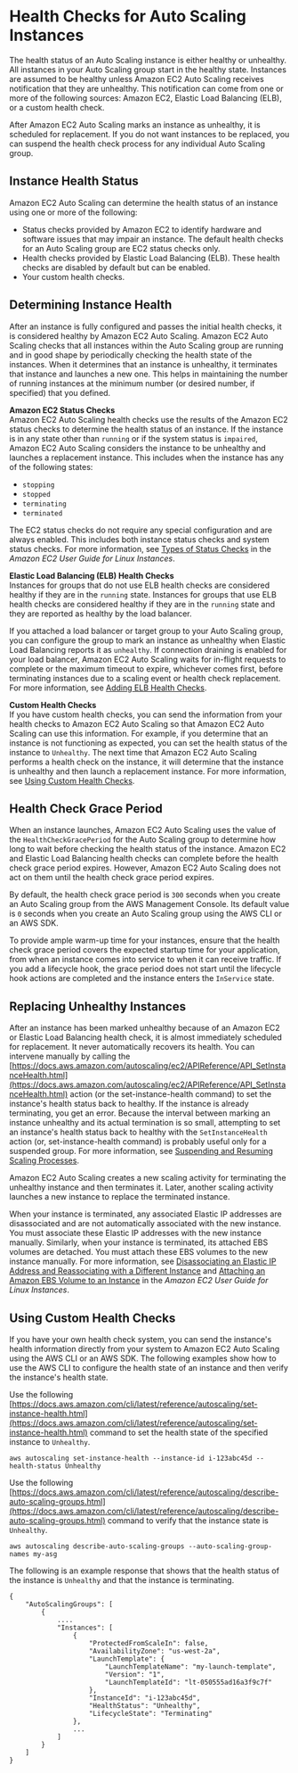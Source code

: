 # Health Checks for Auto Scaling Instances<a name="healthcheck"></a>

The health status of an Auto Scaling instance is either healthy or unhealthy\. All instances in your Auto Scaling group start in the healthy state\. Instances are assumed to be healthy unless Amazon EC2 Auto Scaling receives notification that they are unhealthy\. This notification can come from one or more of the following sources: Amazon EC2, Elastic Load Balancing \(ELB\), or a custom health check\. 

After Amazon EC2 Auto Scaling marks an instance as unhealthy, it is scheduled for replacement\. If you do not want instances to be replaced, you can suspend the health check process for any individual Auto Scaling group\.

## Instance Health Status<a name="instance-health-status"></a>

Amazon EC2 Auto Scaling can determine the health status of an instance using one or more of the following:
+ Status checks provided by Amazon EC2 to identify hardware and software issues that may impair an instance\. The default health checks for an Auto Scaling group are EC2 status checks only\.
+ Health checks provided by Elastic Load Balancing \(ELB\)\. These health checks are disabled by default but can be enabled\.
+ Your custom health checks\. 

## Determining Instance Health<a name="determine-instance-health"></a>

After an instance is fully configured and passes the initial health checks, it is considered healthy by Amazon EC2 Auto Scaling\. Amazon EC2 Auto Scaling checks that all instances within the Auto Scaling group are running and in good shape by periodically checking the health state of the instances\. When it determines that an instance is unhealthy, it terminates that instance and launches a new one\. This helps in maintaining the number of running instances at the minimum number \(or desired number, if specified\) that you defined\.

**Amazon EC2 Status Checks**  
Amazon EC2 Auto Scaling health checks use the results of the Amazon EC2 status checks to determine the health status of an instance\. If the instance is in any state other than `running` or if the system status is `impaired`, Amazon EC2 Auto Scaling considers the instance to be unhealthy and launches a replacement instance\. This includes when the instance has any of the following states:
+ `stopping`
+ `stopped`
+ `terminating`
+ `terminated`

The EC2 status checks do not require any special configuration and are always enabled\. This includes both instance status checks and system status checks\. For more information, see [Types of Status Checks](https://docs.aws.amazon.com/AWSEC2/latest/UserGuide/monitoring-system-instance-status-check.html#types-of-instance-status-checks) in the *Amazon EC2 User Guide for Linux Instances*\. 

**Elastic Load Balancing \(ELB\) Health Checks**  
Instances for groups that do not use ELB health checks are considered healthy if they are in the `running` state\. Instances for groups that use ELB health checks are considered healthy if they are in the `running` state and they are reported as healthy by the load balancer\.

If you attached a load balancer or target group to your Auto Scaling group, you can configure the group to mark an instance as unhealthy when Elastic Load Balancing reports it as `unhealthy`\. If connection draining is enabled for your load balancer, Amazon EC2 Auto Scaling waits for in\-flight requests to complete or the maximum timeout to expire, whichever comes first, before terminating instances due to a scaling event or health check replacement\. For more information, see [Adding ELB Health Checks](as-add-elb-healthcheck.md)\.

**Custom Health Checks**  
If you have custom health checks, you can send the information from your health checks to Amazon EC2 Auto Scaling so that Amazon EC2 Auto Scaling can use this information\. For example, if you determine that an instance is not functioning as expected, you can set the health status of the instance to `Unhealthy`\. The next time that Amazon EC2 Auto Scaling performs a health check on the instance, it will determine that the instance is unhealthy and then launch a replacement instance\. For more information, see [Using Custom Health Checks](#as-configure-healthcheck)\. 

## Health Check Grace Period<a name="health-check-grace-period"></a>

When an instance launches, Amazon EC2 Auto Scaling uses the value of the `HealthCheckGracePeriod` for the Auto Scaling group to determine how long to wait before checking the health status of the instance\. Amazon EC2 and Elastic Load Balancing health checks can complete before the health check grace period expires\. However, Amazon EC2 Auto Scaling does not act on them until the health check grace period expires\. 

By default, the health check grace period is `300` seconds when you create an Auto Scaling group from the AWS Management Console\. Its default value is `0` seconds when you create an Auto Scaling group using the AWS CLI or an AWS SDK\. 

To provide ample warm\-up time for your instances, ensure that the health check grace period covers the expected startup time for your application, from when an instance comes into service to when it can receive traffic\. If you add a lifecycle hook, the grace period does not start until the lifecycle hook actions are completed and the instance enters the `InService` state\.

## Replacing Unhealthy Instances<a name="replace-unhealthy-instance"></a>

After an instance has been marked unhealthy because of an Amazon EC2 or Elastic Load Balancing health check, it is almost immediately scheduled for replacement\. It never automatically recovers its health\. You can intervene manually by calling the [https://docs.aws.amazon.com/autoscaling/ec2/APIReference/API_SetInstanceHealth.html](https://docs.aws.amazon.com/autoscaling/ec2/APIReference/API_SetInstanceHealth.html) action \(or the set\-instance\-health command\) to set the instance's health status back to healthy\. If the instance is already terminating, you get an error\. Because the interval between marking an instance unhealthy and its actual termination is so small, attempting to set an instance's health status back to healthy with the `SetInstanceHealth` action \(or, set\-instance\-health command\) is probably useful only for a suspended group\. For more information, see [Suspending and Resuming Scaling Processes](as-suspend-resume-processes.md)\.

Amazon EC2 Auto Scaling creates a new scaling activity for terminating the unhealthy instance and then terminates it\. Later, another scaling activity launches a new instance to replace the terminated instance\.

When your instance is terminated, any associated Elastic IP addresses are disassociated and are not automatically associated with the new instance\. You must associate these Elastic IP addresses with the new instance manually\. Similarly, when your instance is terminated, its attached EBS volumes are detached\. You must attach these EBS volumes to the new instance manually\. For more information, see [Disassociating an Elastic IP Address and Reassociating with a Different Instance](https://docs.aws.amazon.com/AWSEC2/latest/UserGuide/elastic-ip-addresses-eip.html#using-instance-addressing-eips-associating-different) and [Attaching an Amazon EBS Volume to an Instance](https://docs.aws.amazon.com/AWSEC2/latest/UserGuide/ebs-attaching-volume.html) in the *Amazon EC2 User Guide for Linux Instances*\. 

## Using Custom Health Checks<a name="as-configure-healthcheck"></a>

If you have your own health check system, you can send the instance's health information directly from your system to Amazon EC2 Auto Scaling using the AWS CLI or an AWS SDK\. The following examples show how to use the AWS CLI to configure the health state of an instance and then verify the instance's health state\.

Use the following [https://docs.aws.amazon.com/cli/latest/reference/autoscaling/set-instance-health.html](https://docs.aws.amazon.com/cli/latest/reference/autoscaling/set-instance-health.html) command to set the health state of the specified instance to `Unhealthy`\.

```
aws autoscaling set-instance-health --instance-id i-123abc45d --health-status Unhealthy
```

Use the following [https://docs.aws.amazon.com/cli/latest/reference/autoscaling/describe-auto-scaling-groups.html](https://docs.aws.amazon.com/cli/latest/reference/autoscaling/describe-auto-scaling-groups.html) command to verify that the instance state is `Unhealthy`\.

```
aws autoscaling describe-auto-scaling-groups --auto-scaling-group-names my-asg
```

The following is an example response that shows that the health status of the instance is `Unhealthy` and that the instance is terminating\.

```
{
    "AutoScalingGroups": [
        {
            ....
            "Instances": [
                {
                    "ProtectedFromScaleIn": false,
                    "AvailabilityZone": "us-west-2a",
                    "LaunchTemplate": {
                        "LaunchTemplateName": "my-launch-template",
                        "Version": "1",
                        "LaunchTemplateId": "lt-050555ad16a3f9c7f"
                    },
                    "InstanceId": "i-123abc45d",
                    "HealthStatus": "Unhealthy",
                    "LifecycleState": "Terminating"
                },
                ...
            ]
        }
    ]
}
```